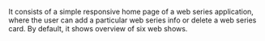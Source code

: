 It consists of a simple responsive home page of a web series application, where the user can add a particular web series info or delete a web series card.
By default, it shows overview of six web shows.
